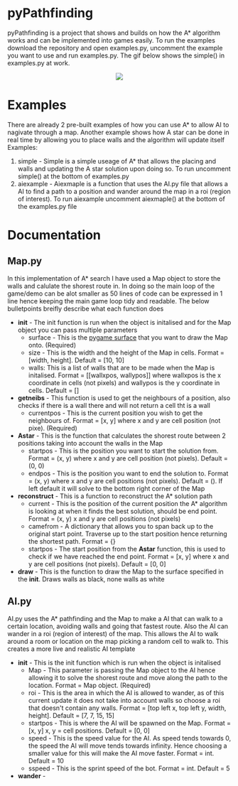 # pyPathfinding
pyPathfinding is a project that shows and builds on how the A* algorithm works and can be implemented into games easily. To run the examples download the repository and open examples.py, uncomment the example you want to use and run examples.py. The gif below shows the simple() in examples.py at work.

<p align = "center">
<img src = "http://i.imgur.com/OQTjAnl.gif" align = "middle"/>
</p>


# Examples
There are already 2 pre-built examples of how you can use A* to allow AI to nagivate through a map. Another example shows how A star can be done in real time by allowing you to place walls and the algorithm will update itself
Examples:
1. simple - Simple is a simple useage of A* that allows the placing and walls and updating the A star solution upon doing so. To run uncomment simple() at the bottom of examples.py
2. aiexample - Aiexmaple is a function that uses the AI.py file that allows a AI to find a path to a position and wander around the map in a roi (region of interest). To run aiexample uncomment aiexmaple() at the bottom of the examples.py file
# Documentation
## Map.py
In this implementation of A* search I have used a Map object to store the walls and calulate the shorest route in. In doing so the main loop of the game/demo can be alot smaller as 50 lines of code can be expressed in 1 line hence keeping the main game loop tidy and readable. The below bulletpoints breifly describe what each function does
* __init__ - The init function is run when the object is initalised and for the Map object you can pass multiple parameters
    * surface - This is the [pygame surface](https://www.pygame.org/docs/ref/surface.html) that you want to draw the Map onto. (Required)
    * size - This is the width and the height of the Map in cells. Format = [width, height]. Default = [10, 10]
    * walls: This is a list of walls that are to be made when the Map is initalised. Format = [[wallxpos, wallypos]] where wallxpos is the x coordinate in cells (not pixels) and wallypos is the y coordinate in cells. Default = []
* __getneibs__ - This function is used to get the neighbours of a position, also checks if there is a wall there and will not return a cell tht is a wall
    * currentpos - This is the current position you wish to get the neighbours of. Format = [x, y] where x and y are cell position (not pixe). (Required)
* __Astar__ - This is the function that calculates the shorest route between 2 positions taking into account the walls in the Map
    * startpos - This is the position you want to start the solution from. Format = (x, y) where x and y are cell position (not pixels). Default = (0, 0)
    * endpos - This is the position you want to end the solution to. Format = (x, y) where x and y are cell positions (not pixels). Default = (). If left default it will solve to the bottom right corner of the Map
* __reconstruct__ - This is a function to reconstruct the A* solution path
    * current - This is the position of the current position the A* algorithm is looking at when it finds the best solution, should be end point. Format = (x, y) x and y are cell positions (not pixels)
    * camefrom - A dictionary that allows you to span back up to the original start point. Traverse up to the start position hence returning the shortest path. Format = {}
    * startpos - The start position from the __Astar__ function, this is used to check if we have reached the end point. Format = [x, y] where x and y are cell positions (not pixels). Default = [0, 0]
* __draw__ - This is the function to draw the Map to the surface specified in the __init__. Draws walls as black, none walls as white
## AI.py
AI.py uses the A* pathfinding and the Map to make a AI that can walk to a certain location, avoiding walls and going that fastest route. Also the AI can wander in a roi (region of interest) of the map. This allows the AI to walk around a room or location on the map picking a random cell to walk to. This creates a more live and realistic AI template
* __init__ - This is the init function which is run when the object is initalised
    * Map - This parameter is passing the Map object to the AI hence allowing it to solve the shorest route and move along the path to the location. Format = Map object. (Required)
    * roi - This is the area in which the AI is allowed to wander, as of this current update it does not take into account walls so choose a roi that doesn't contain any walls. Format = [top left x, top left y, width, height]. Default = [7, 7, 15, 15]
    * startpos - This is where the AI will be spawned on the Map. Format = [x, y] x, y = cell positions. Default = [0, 0]
    * speed - This is the speed value for the AI. As speed tends towards 0, the speed the AI will move tends towards infinity. Hence choosing a smaller value for this will make the AI move faster. Format = int. Default = 10
    * sspeed - This is the sprint speed of the bot. Format = int. Default = 5
* __wander__ - 
    
